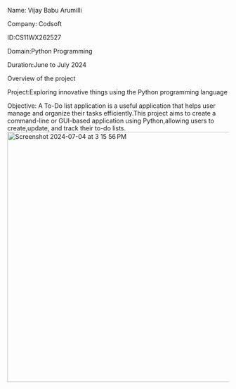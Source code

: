 Name: Vijay Babu Arumilli

Company: Codsoft

ID:CS11WX262527

Domain:Python Programming

Duration:June to July 2024

Overview of the project

Project:Exploring innovative things using the Python programming language

Objective: A To-Do list application is a useful application that helps user manage and organize their tasks efficiently.This project aims to create a command-line or GUI-based application using Python,allowing users to create,update, and track their to-do lists.
<img width="568" alt="Screenshot 2024-07-04 at 3 15 56 PM" src="https://github.com/Vijaybabu9194/Codsoft/assets/157009128/7e1656ed-98e2-4fdb-a3bd-cfb62664b474">
